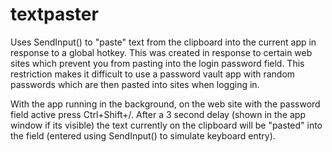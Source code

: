 textpaster
==========

Uses SendInput() to "paste" text from the clipboard into the current app in response to a global hotkey.  This was created in response to certain web sites which prevent you from pasting into the login password field.  This restriction makes it difficult to use a password vault app with random passwords which are then pasted into sites when logging in.

With the app running in the background, on the web site with the password field active press Ctrl+Shift+/.  After a 3 second delay (shown in the app window if its visible) the text currently on the clipboard will be "pasted" into the field (entered using SendInput() to simulate keyboard entry).
